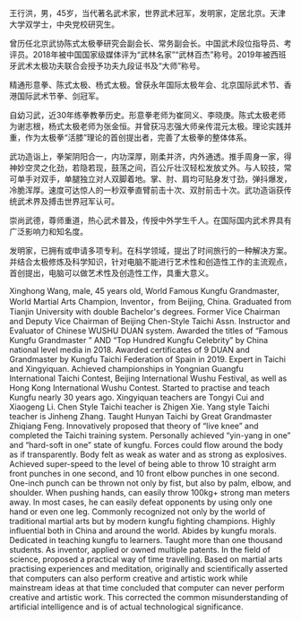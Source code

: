 王行洪，男，45岁，当代著名武术家，世界武术冠军，发明家，定居北京。天津大学双学士，中央党校研究生。

曾历任北京武协陈式太极拳研究会副会长、常务副会长。中国武术段位指导员、考评员。2018年被中国国家级媒体评为“武林名家”“武林百杰”称号。2019年被西班牙武术太极功夫联合会授予功夫九段证书及“大师”称号。

精通形意拳、陈式太极、杨式太极。曾获永年国际太极年会、北京国际武术节、香港国际武术节拳、剑冠军。

自幼习武，近30年练拳教拳历史。形意拳老师为崔同义、李晓庚。陈式太极老师为谢志根，杨式太极老师为张金恒。并曾获冯志强大师亲传混元太极。理论实践并重，作为太极拳“活膝”理论的首创提出者，完善了太极拳的整体体系。

武功造诣上，拳架阴阳合一，内功深厚，刚柔并济，内外通透。推手周身一家，得神妙空灵之化劲，若隐若现，鼓荡之间，百公斤壮汉轻松发放丈外。与人较技，常可单手对双手，单腿独立对人双脚着地。掌、肘、肩均可贴身发寸劲，弹抖爆发，冷脆浑厚。速度可达惊人的一秒双拳直臂前击十次、双肘前击十次。武功造诣获传统武术界及搏击世界冠军认可。

崇尚武德，尊师重道，热心武术普及，传授中外学生千人。在国际国内武术界具有广泛影响力和知名度。

发明家，已拥有或申请多项专利。在科学领域，提出了时间旅行的一种解决方案。并结合太极修炼及科学知识，针对电脑不能进行艺术性和创造性工作的主流观点，首创提出，电脑可以做艺术性及创造性工作，具重大意义。

Xinghong Wang, male, 45 years old, World Famous Kungfu Grandmaster, World Martial Arts Champion, Inventor，from Beijing, China. Graduated from Tianjin University with double Bachelor's degrees. Former Vice Chairman and Deputy Vice Chairman of Beijing Chen-Style Taichi Assn. Instructor and Evaluator of Chinese WUSHU DUAN system. Awarded the titles of “Famous Kungfu Grandmaster ” AND “Top Hundred Kungfu Celebrity” by China national level media in 2018. Awarded certificates of 9 DUAN and Grandmaster by Kungfu Taichi Federation of Spain in 2019. Expert in Taichi and Xingyiquan. Achieved championships in Yongnian Guangfu International Taichi Contest, Beijing International Wushu Festival, as well as Hong Kong International Wushu Contest. Started to practise and teach Kungfu nearly 30 years ago. Xingyiquan teachers are Tongyi Cui and Xiaogeng Li. Chen Style Taichi teacher is Zhigen Xie. Yang style Taichi teacher is Jinheng Zhang. Taught Hunyan Taichi by Great Grandmaster Zhiqiang Feng. Innovatively proposed that theory of “live knee” and completed the Taichi training system. Personally achieved “yin-yang in one” and “hard-soft in one” state of kungfu. Forces could flow around the body as if transparently. Body felt as weak as water and as strong as explosives. Achieved super-speed to the level of being able to throw 10 straight arm front punches in one second, and 10 front elbow punches in one second. One-inch punch can be thrown not only by fist, but also by palm, elbow, and shoulder. When pushing hands, can easily throw 100kg+ strong man meters away. In most cases, he can easily defeat opponents by using only one hand or even one leg. Commonly recognized not only by the world of traditional martial arts but by modern kungfu fighting champions. Highly influential both in China and around the world. Abides by kungfu morals. Dedicated in teaching kungfu to learners. Taught more than one thousand students. As inventor, applied or owned multiple patents. In the field of science, proposed a practical way of time travelling. Based on martial arts practising experiences and meditation, originally and scientifically asserted that computers can also perform creative and artistic work while mainstream ideas at that time concluded that computer can never perform creative and artistic work. This corrected the common misunderstanding of artificial intelligence and is of actual technological significance.